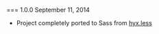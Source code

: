 === 1.0.0 September 11, 2014

- Project completely ported to Sass from [hyx.less](https://github.com/thinkxl/hyx.less)
